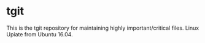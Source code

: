 # tgit
This is the tgit repository for maintaining highly important/critical files.
Linux Upiate from Ubuntu 16.04.

